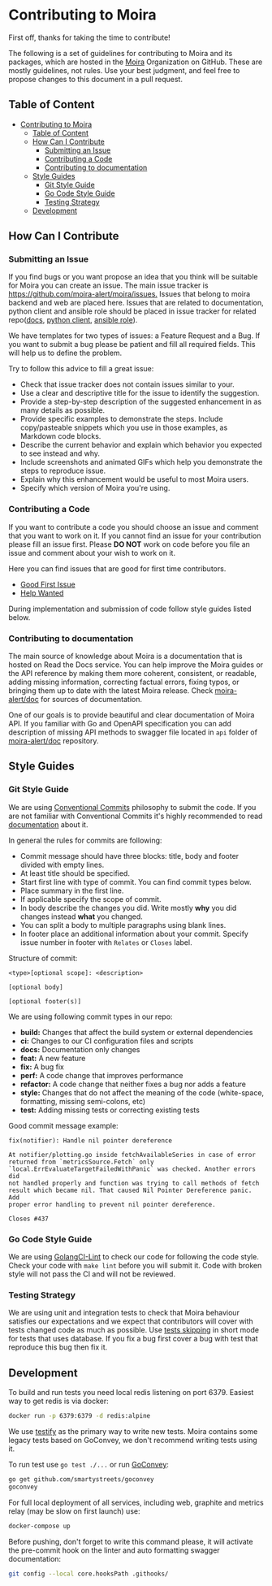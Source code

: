 # Contributing to Moira

First off, thanks for taking the time to contribute!

The following is a set of guidelines for contributing to Moira and its packages, which are hosted in the [Moira](https://github.com/moira-alert) Organization on GitHub. These are mostly guidelines, not rules. Use your best judgment, and feel free to propose changes to this document in a pull request.

## Table of Content

- [Contributing to Moira](#contributing-to-moira)
  - [Table of Content](#table-of-content)
  - [How Can I Contribute](#how-can-i-contribute)
    - [Submitting an Issue](#submitting-an-issue)
    - [Contributing a Code](#contributing-a-code)
    - [Contributing to documentation](#contributing-to-documentation)
  - [Style Guides](#style-guides)
    - [Git Style Guide](#git-style-guide)
    - [Go Code Style Guide](#go-code-style-guide)
    - [Testing Strategy](#testing-strategy)
  - [Development](#development)

## How Can I Contribute

### Submitting an Issue

If you find bugs or you want propose an idea that you think will be suitable for Moira you can create an issue. The main issue tracker is <https://github.com/moira-alert/moira/issues.> Issues that belong to moira backend and web are placed here. Issues that are related to documentation, python client and ansible role should be placed in issue tracker for related repo([docs](https://github.com/moira-alert/doc/issues), [python client](https://github.com/moira-alert/python-moira-client/issues), [ansible role](https://github.com/moira-trigger-role/doc/issues)).

We have templates for two types of issues: a Feature Request and a Bug. If you want to submit a bug please be patient and fill all required fields. This will help us to define the problem.

Try to follow this advice to fill a great issue:

- Check that issue tracker does not contain issues similar to your.
- Use a clear and descriptive title for the issue to identify the suggestion.
- Provide a step-by-step description of the suggested enhancement in as many details as possible.
- Provide specific examples to demonstrate the steps. Include copy/pasteable snippets which you use in those examples, as Markdown code blocks.
- Describe the current behavior and explain which behavior you expected to see instead and why.
- Include screenshots and animated GIFs which help you demonstrate the steps to reproduce issue.
- Explain why this enhancement would be useful to most Moira users.
- Specify which version of Moira you're using.

### Contributing a Code

If you want to contribute a code you should choose an issue and comment that you want to work on it. If you cannot find an issue for your contribution please fill an issue first. Please **DO NOT** work on code before you file an issue and comment about your wish to work on it.

Here you can find issues that are good for first time contributors.

- [Good First Issue](https://github.com/moira-alert/moira/issues?q=is%3Aopen+is%3Aissue+label%3A%22good+first+issue%22)
- [Help Wanted](https://github.com/moira-alert/moira/issues?q=is%3Aopen+is%3Aissue+label%3A%22help+wanted%22)

During implementation and submission of code follow style guides listed below.

### Contributing to documentation

The main source of knowledge about Moira is a documentation that is hosted on Read the Docs service. You can help improve the Moira guides or the API reference by making them more coherent, consistent, or readable, adding missing information, correcting factual errors, fixing typos, or bringing them up to date with the latest Moira release. Check [moira-alert/doc](https://github.com/moira-alert/doc) for sources of documentation.

One of our goals is to provide beautiful and clear documentation of Moira API. If you familiar with Go and OpenAPI specification you can add description of missing API methods to swagger file located in `api` folder of [moira-alert/doc](https://github.com/moira-alert/doc) repository.

## Style Guides

### Git Style Guide

We are using [Conventional Commits](https://www.conventionalcommits.org/en/v1.0.0/) philosophy to submit the code. If you are not familiar with Conventional Commits it's highly recommended to read [documentation](https://www.conventionalcommits.org/en/v1.0.0/) about it.

In general the rules for commits are following:

- Commit message should have three blocks: title, body and footer divided with empty lines.
- At least title should be specified.
- Start first line with type of commit. You can find commit types below.
- Place summary in the first line.
- If applicable specify the scope of commit.
- In body describe the changes you did. Write mostly **why** you did changes instead **what** you changed.
- You can split a body to multiple paragraphs using blank lines.
- In footer place an additional information about your commit. Specify issue number in footer with `Relates` or `Closes` label.

Structure of commit:

```blank
<type>[optional scope]: <description>

[optional body]

[optional footer(s)]
```

We are using following commit types in our repo:

- **build:** Changes that affect the build system or external dependencies
- **ci:** Changes to our CI configuration files and scripts
- **docs:** Documentation only changes
- **feat:** A new feature
- **fix:** A bug fix
- **perf:** A code change that improves performance
- **refactor:** A code change that neither fixes a bug nor adds a feature
- **style:** Changes that do not affect the meaning of the code (white-space, formatting, missing semi-colons, etc)
- **test:** Adding missing tests or correcting existing tests

Good commit message example:

```blank
fix(notifier): Handle nil pointer dereference

At notifier/plotting.go inside fetchAvailableSeries in case of error
returned from `metricsSource.Fetch` only
`local.ErrEvaluateTargetFailedWithPanic` was checked. Another errors did
not handled properly and function was trying to call methods of fetch
result which became nil. That caused Nil Pointer Dereference panic. Add
proper error handling to prevent nil pointer dereference.

Closes #437
```

### Go Code Style Guide

We are using [GolangCI-Lint](https://github.com/golangci/golangci-lint) to check our code for following the code style. Check your code with `make lint` before you will submit it. Code with broken style will not pass the CI and will not be reviewed.

### Testing Strategy

We are using unit and integration tests to check that Moira behaviour satisfies our expectations and we expect that contributors will cover with tests changed code as much as possible. Use [tests skipping](https://golang.org/pkg/testing/#hdr-Skipping) in short mode for tests that uses database. If you fix a bug first cover a bug with test that reproduce this bug then fix it.

## Development

To build and run tests you need local redis listening on port 6379.
Easiest way to get redis is via docker:

```bash
docker run -p 6379:6379 -d redis:alpine
```

We use [testify](https://github.com/stretchr/testify) as the primary way to write new tests. Moira contains some legacy tests based on GoConvey, we don't recommend writing tests using it.

To run test use ``go test ./...`` or run [GoConvey](http://goconvey.co/):

```bash
go get github.com/smartystreets/goconvey
goconvey
```

For full local deployment of all services, including web, graphite and metrics relay (may be slow on first launch) use:

```bash
docker-compose up
```

Before pushing, don't forget to write this command please, it will activate the pre-commit hook on the linter and auto formatting swagger documentation:

```bash
git config --local core.hooksPath .githooks/
```
